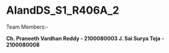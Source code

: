 # AIandDS_S1_R406A_2

Team Members:-

**Ch. Praneeth Vardhan Reddy - 2100080003
J. Sai Surya Teja - 2100080008**
